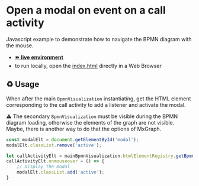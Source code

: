 # Open a modal on event on a call activity

Javascript example to demonstrate how to navigate the BPMN diagram with the mouse.
- [__:fast_forward: live environment__](https://cdn.statically.io/gh/process-analytics/bpmn-visualization-examples/master/examples/interaction/call_activity_with_modal_on_mouse_over/index.html)
- to run locally, open the [index.html](index.html) directly in a Web Browser

## ♻️ Usage

When after the main `BpmnVisualization` instantiating, get the HTML element corresponding to the call activity to add a listener and activate the modal.

⚠️ The secondary `BpmnVisualization` must be visible during the BPMN diagram loading, otherwise the elements of the graph are not visible.
Maybe, there is another way to do that the options of MxGraph.

```javascript
const modalElt = document.getElementById('modal');
modalElt.classList.remove('active');

let callActivityElt = mainBpmnVisualization.htmlElementRegistry.getBpmnHtmlElement('call_activity');
callActivityElt.onmouseover = () => {
    // Display the modal
    modalElt.classList.add('active');
}
```
